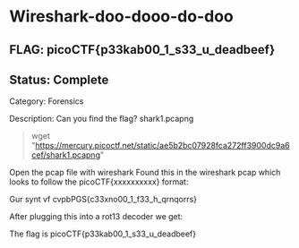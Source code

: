 # Wireshark-doo-dooo-do-doo

## FLAG: picoCTF{p33kab00_1_s33_u_deadbeef}

## Status: Complete

Category: Forensics

Description: Can you find the flag? shark1.pcapng

> wget "https://mercury.picoctf.net/static/ae5b2bc07928fca272ff3900dc9a6cef/shark1.pcapng"

Open the pcap file with wireshark
Found this in the wireshark pcap which looks to follow the picoCTF{xxxxxxxxxx} format:

Gur synt vf cvpbPGS{c33xno00_1_f33_h_qrnqorrs}

After plugging this into a rot13 decoder we get:

The flag is picoCTF{p33kab00_1_s33_u_deadbeef}
